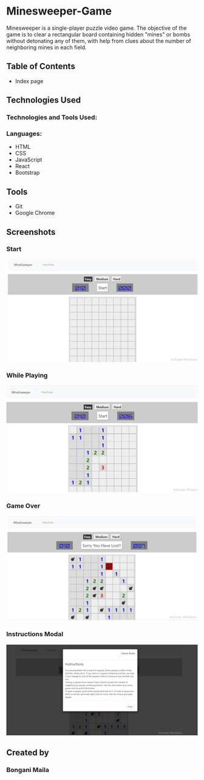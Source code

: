 # Minesweeper-Game

Minesweeper is a single-player puzzle video game. The objective of the game is to clear a rectangular board containing hidden "mines" or bombs without detonating any of them, with help from clues about the number of neighboring mines in each field.



## Table of Contents
- Index page


## Technologies Used
### Technologies and Tools Used:
### Languages:

- HTML
- CSS
- JavaScript
- React
- Bootstrap

## Tools
- Git
- Google Chrome


## Screenshots
### Start
![](https://github.com/BonganiMaila/Minesweeper-Game/blob/master/images/Screenshot%20(14).png)

### While Playing
![](https://github.com/BonganiMaila/Minesweeper-Game/blob/master/images/Screenshot%20(16).png)

### Game Over
![](https://github.com/BonganiMaila/Minesweeper-Game/blob/master/images/Screenshot%20(18).png)

### Instructions Modal
![](https://github.com/BonganiMaila/Minesweeper-Game/blob/master/images/Screenshot%20(20).png)



## Created by
### Bongani Maila
